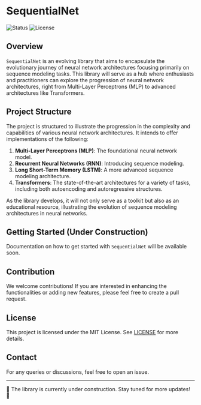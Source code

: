 # SequentialNet

![Status](https://img.shields.io/badge/status-under%20construction-yellow)
![License](https://img.shields.io/badge/license-MIT-blue)

## Overview

`SequentialNet` is an evolving library that aims to encapsulate the evolutionary journey of neural network architectures focusing primarily on sequence modeling tasks. This library will serve as a hub where enthusiasts and practitioners can explore the progression of neural network architectures, right from Multi-Layer Perceptrons (MLP) to advanced architectures like Transformers.

## Project Structure

The project is structured to illustrate the progression in the complexity and capabilities of various neural network architectures. It intends to offer implementations of the following:

1. **Multi-Layer Perceptrons (MLP)**: The foundational neural network model.
2. **Recurrent Neural Networks (RNN)**: Introducing sequence modeling.
3. **Long Short-Term Memory (LSTM)**: A more advanced sequence modeling architecture.
4. **Transformers**: The state-of-the-art architectures for a variety of tasks, including both autoencoding and autoregressive structures.

As the library develops, it will not only serve as a toolkit but also as an educational resource, illustrating the evolution of sequence modeling architectures in neural networks.

## Getting Started (Under Construction)

Documentation on how to get started with `SequentialNet` will be available soon.

## Contribution

We welcome contributions! If you are interested in enhancing the functionalities or adding new features, please feel free to create a pull request.

## License

This project is licensed under the MIT License. See [LICENSE](LICENSE) for more details.

## Contact

For any queries or discussions, feel free to open an issue.

---

:construction: The library is currently under construction. Stay tuned for more updates! :construction:
